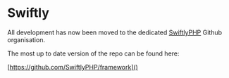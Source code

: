 # Swiftly

All development has now been moved to the dedicated [SwiftlyPHP](https://github.com/SwiftlyPHP) Github organisation.

The most up to date version of the repo can be found here:

[https://github.com/SwiftlyPHP/framework]()
